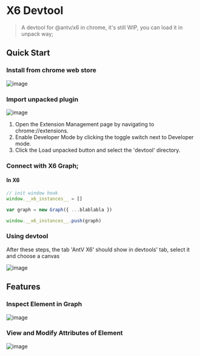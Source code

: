 # X6 Devtool

> A devtool for @antv/x6 in chrome, it's still WIP, you can load it in unpack way;

## Quick Start

### Install from chrome web store

![image](https://user-images.githubusercontent.com/1826685/238003455-d341f598-1b35-4d8c-bb7c-0320cad6a4cb.png)

### Import unpacked plugin

![image](https://user-images.githubusercontent.com/15213473/150081309-61f9c451-c35e-4dab-a23c-ed5e425e7ec5.png)

1. Open the Extension Management page by navigating to chrome://extensions.
2. Enable Developer Mode by clicking the toggle switch next to Developer mode.
3. Click the Load unpacked button and select the 'devtool' directory.

### Connect with X6 Graph;

#### In X6

```javascript
// init window hook
window.__x6_instances__ = []

var graph = new Graph({ ...blablabla })

window.__x6_instances__.push(graph)
```

### Using devtool

After these steps, the tab 'AntV X6' should show in devtools' tab, select it and choose a canvas

![image](https://user-images.githubusercontent.com/1826685/238013980-2d6018f8-7d85-473c-a043-98b1f03b6674.png)

## Features

### Inspect Element in Graph

![image](https://user-images.githubusercontent.com/1826685/238014156-e65ec2b0-f719-410e-9a10-89cdb836acde.png)

### View and Modify Attributes of Element

![image](https://user-images.githubusercontent.com/1826685/238014353-124feb8e-2049-499d-a13d-3d26f485bab6.png)
